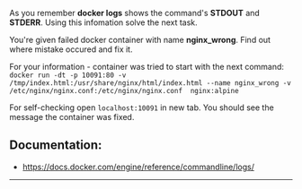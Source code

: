 
As you remember **docker logs** shows the command's **STDOUT** and **STDERR**. Using this infomation solve the next task.  

You're given failed docker container with name **nginx_wrong**. Find out where mistake occured and fix it.  

For your information - container was tried to start with the next command:  
`docker run -dt -p 10091:80 -v /tmp/index.html:/usr/share/nginx/html/index.html --name nginx_wrong -v /etc/nginx/nginx.conf:/etc/nginx/nginx.conf  nginx:alpine`  
  
For self-checking open `localhost:10091` in new tab. You should see the message the container was fixed.  
  
## Documentation:
- https://docs.docker.com/engine/reference/commandline/logs/

---
